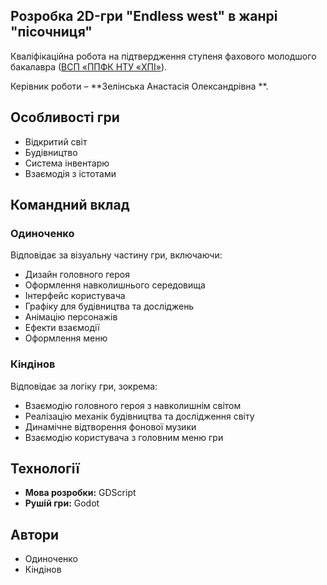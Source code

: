 ## Розробка  2D-гри "Endless west" в жанрі "пісочниця"
Кваліфікаційна робота на підтвердження ступеня фахового молодшого бакалавра ([ВСП «ППФК НТУ «ХПІ»](http://polytechnic.poltava.ua)).

Керівник роботи – **Зелінська Анастасія Олександрівна **.

## Особливості гри
- Відкритий світ
- Будівництво
- Система інвентарю
- Взаємодія з істотами

## Командний вклад
### Одиноченко
Відповідає за візуальну частину гри, включаючи:
- Дизайн головного героя
- Оформлення навколишнього середовища
- Інтерфейс користувача
- Графіку для будівництва та досліджень
- Анімацію персонажів
- Ефекти взаємодії
- Оформлення меню

### Кіндінов
Відповідає за логіку гри, зокрема:
- Взаємодію головного героя з навколишнім світом
- Реалізацію механік будівництва та дослідження світу
- Динамічне відтворення фонової музики
- Взаємодію користувача з головним меню гри

## Технології
- **Мова розробки:** GDScript
- **Рушій гри:** Godot


## Автори
- Одиноченко
- Кіндінов

 
